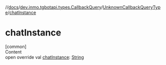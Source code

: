 //[docs](../../../index.md)/[dev.inmo.tgbotapi.types.CallbackQuery](../index.md)/[UnknownCallbackQueryType](index.md)/[chatInstance](chat-instance.md)



# chatInstance  
[common]  
Content  
open override val [chatInstance](chat-instance.md): [String](https://kotlinlang.org/api/latest/jvm/stdlib/kotlin/-string/index.html)  



